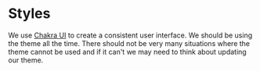 # Styles

We use [Chakra UI](https://chakra-ui.com/docs/getting-started) to create a consistent user interface. We should be using the theme all the time. There should not be very many situations where the theme cannot be used and if it can't we may need to think about updating our theme.

